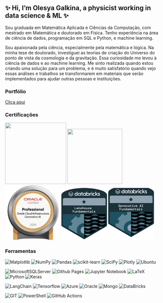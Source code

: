 ## ✨ Hi, I’m Olesya Galkina, a physicist working in data science & ML ✨

Sou graduada em Matemática Aplicada e Ciências da Computação, com mestrado em Matemática e doutorado em Física. Tenho experiência na área de ciência de dados, programação em SQL e Python, e machine learning.

Sou apaixonada pela ciência, especialmente pela matemática e lógica. Na minha tese de doutorado, investiguei as teorias de criação do Universo do ponto de vista da cosmologia e da gravitação. Essa curiosidade me levou à ciência de dados e ao machine learning. Me sinto realizada quando estou criando uma solução para um problema, e é muito satisfatório quando vejo essas análises e trabalhos se transformarem em materiais que serão implementados para ajudar outras pessoas e instituições.

### Portfólio

[Clica aqui](https://github.com/olesyagalkina/portfolio_olesya)

### Certificações

[<img src="https://images.credly.com/size/340x340/images/9267a387-1a51-4ebe-8c05-976a5ec4c3d0/image.png" width=200 height=200>](https://www.credly.com/badges/efda9748-4360-4c9e-9d60-e63dc4b82d3b/public_url)
[<img src="https://images.credly.com/size/340x340/images/024d0122-724d-4c5a-bd83-cfe3c4b7a073/image.png" width=180 height=180>](https://www.credly.com/badges/318ab73d-a04a-4e5d-a8ce-43735d257370/public_url)  [<img src="https://raw.githubusercontent.com/olesyagalkina/olesyagalkina/main/img/oracle-oci-badge.png" width=180 height=180>](https://catalog-education.oracle.com/pls/certview/sharebadge?id=90E7078BF7D4DD968566C05203657FFF0EB640D774CAA0FAF36331F258B19610)   [<img src="https://raw.githubusercontent.com/olesyagalkina/olesyagalkina/main/img/databriks-fundamentals-badge.png" width=150 height=173>](https://credentials.databricks.com/7edc1750-67dc-4cbe-9240-1009b60e825c#gs.dpdsd6) 
[<img src="https://raw.githubusercontent.com/olesyagalkina/olesyagalkina/main/img/databricks-generative-ai.png" width=150 height=170>](https://credentials.databricks.com/af235c6a-64d7-4a85-919b-cba85be207e1)

### Ferramentas

![Matplotlib](https://img.shields.io/badge/Matplotlib-%23ffffff.svg?style=for-the-badge&logo=Matplotlib&logoColor=black) ![NumPy](https://img.shields.io/badge/numpy-%23013243.svg?style=for-the-badge&logo=numpy&logoColor=white) ![Pandas](https://img.shields.io/badge/pandas-%23150458.svg?style=for-the-badge&logo=pandas&logoColor=white) ![scikit-learn](https://img.shields.io/badge/scikit--learn-%23F7931E.svg?style=for-the-badge&logo=scikit-learn&logoColor=white) ![SciPy](https://img.shields.io/badge/SciPy-%230C55A5.svg?style=for-the-badge&logo=scipy&logoColor=%white) ![Plotly](https://img.shields.io/badge/Plotly-%233F4F75.svg?style=for-the-badge&logo=plotly&logoColor=white) ![Ubuntu](https://img.shields.io/badge/Ubuntu-E95420?style=for-the-badge&logo=ubuntu&logoColor=white)


![MicrosoftSQLServer](https://img.shields.io/badge/Microsoft%20SQL%20Server-CC2927?style=for-the-badge&logo=microsoft%20sql%20server&logoColor=white) ![Github Pages](https://img.shields.io/badge/github%20pages-121013?style=for-the-badge&logo=github&logoColor=white) ![Jupyter Notebook](https://img.shields.io/badge/jupyter-%23FA0F00.svg?style=for-the-badge&logo=jupyter&logoColor=white) ![LaTeX](https://img.shields.io/badge/latex-%23008080.svg?style=for-the-badge&logo=latex&logoColor=white) ![Python](https://img.shields.io/badge/python-3670A0?style=for-the-badge&logo=python&logoColor=ffdd54) ![Keras](https://img.shields.io/badge/Keras-FF0000?style=for-the-badge&logo=keras&logoColor=white)


![LangChain](https://img.shields.io/badge/langchain-1C3C3C?style=for-the-badge&logo=langchain&logoColor=white) ![Tensorflow](https://img.shields.io/badge/TensorFlow-FF6F00?style=for-the-badge&logo=tensorflow&logoColor=white) ![Azure](https://img.shields.io/badge/microsoft%20azure-0089D6?style=for-the-badge&logo=microsoft-azure&logoColor=white) ![Oracle](https://img.shields.io/badge/Oracle-F80000?style=for-the-badge&logo=oracle&logoColor=black) ![Mongo](https://img.shields.io/badge/MongoDB-4EA94B?style=for-the-badge&logo=mongodb&logoColor=white) ![DataBricks](https://img.shields.io/badge/Databricks-FF3621?style=for-the-badge&logo=Databricks&logoColor=white)


![GIT](https://img.shields.io/badge/GIT-E44C30?style=for-the-badge&logo=git&logoColor=white) ![PowerShell](https://img.shields.io/badge/powershell-5391FE?style=for-the-badge&logo=powershell&logoColor=white) ![GitHub Actions](https://img.shields.io/badge/Github%20Actions-282a2e?style=for-the-badge&logo=githubactions&logoColor=367cfe) 

<!---
olesyagalkina/olesyagalkina is a ✨ special ✨ repository because its `README.md` (this file) appears on your GitHub profile.
You can click the Preview link to take a look at your changes.
--->
